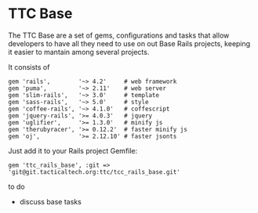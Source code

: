 # TTC Base

The TTC Base are a set of gems, configurations and tasks that allow developers to have all they need to use on out Base Rails projects, keeping it easier to mantain among several projects.

It consists of
```
gem 'rails',        '~> 4.2'     # web framework
gem 'puma',         '~> 2.11'    # web server
gem 'slim-rails',   '~> 3.0'     # template
gem 'sass-rails',   '~> 5.0'     # style
gem 'coffee-rails', '~> 4.1.0'   # coffescript
gem 'jquery-rails', '>= 4.0.3'   # jquery
gem 'uglifier',     '>= 1.3.0'   # minify js
gem 'therubyracer', '>= 0.12.2'  # faster minify js
gem 'oj',           '>= 2.12.10' # faster jsonts
```

Just add it to your Rails project Gemfile:
```
gem 'ttc_rails_base', :git => 'git@git.tacticaltech.org:ttc/tcc_rails_base.git'
```

to do
  - discuss base tasks
